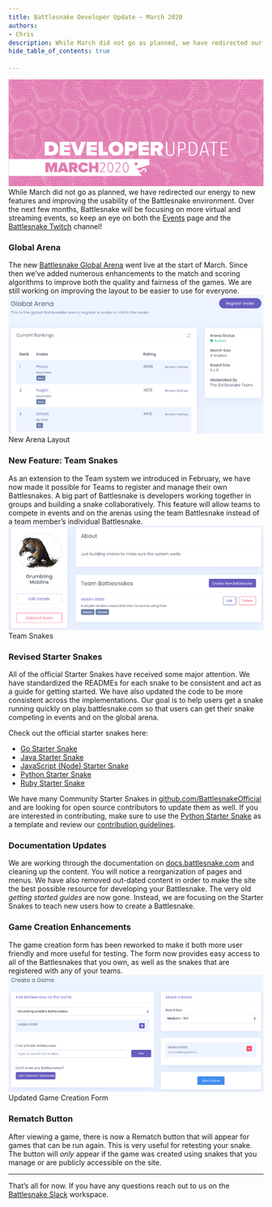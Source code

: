 ```yaml
---
title: Battlesnake Developer Update — March 2020
authors:
- Chris
description: While March did not go as planned, we have redirected our energy to new features and improving the usability of the Battlesnake…
hide_table_of_contents: true

---
```


![](./img/1--X1ZdA-vp5DHl0behDPEow.png)
While March did not go as planned, we have redirected our energy to new features and improving the usability of the Battlesnake environment. Over the next few months, Battlesnake will be focusing on more virtual and streaming events, so keep an eye on both the [Events](https://play.battlesnake.com/events/) page and the [Battlesnake Twitch](https://www.twitch.tv/battlesnakeofficial) channel!

<!--truncate-->

### Global Arena

The new [Battlesnake Global Arena](https://play.battlesnake.com/arena/global/) went live at the start of March. Since then we’ve added numerous enhancements to the match and scoring algorithms to improve both the quality and fairness of the games. We are still working on improving the layout to be easier to use for everyone.
![](./img/1--SXql15btmJ8CmdwsVGLzg.png)New Arena Layout
### New Feature: Team Snakes

As an extension to the Team system we introduced in February, we have now made it possible for Teams to register and manage their own Battlesnakes. A big part of Battlesnake is developers working together in groups and building a snake collaboratively. This feature will allow teams to compete in events and on the arenas using the team Battlesnake instead of a team member’s individual Battlesnake.
![](./img/1-32L8X3EVAJSzIhGX8Vg65A.png)Team Snakes
### Revised Starter Snakes

All of the official Starter Snakes have received some major attention. We have standardized the READMEs for each snake to be consistent and act as a guide for getting started. We have also updated the code to be more consistent across the implementations. Our goal is to help users get a snake running quickly on play.battlesnake.com so that users can get their snake competing in events and on the global arena.

Check out the official starter snakes here:

- [Go Starter Snake](https://github.com/battlesnakeofficial/starter-snake-go)
- [Java Starter Snake](https://github.com/battlesnakeofficial/starter-snake-java)
- [JavaScript (Node) Starter Snake](https://github.com/battlesnakeofficial/starter-snake-node)
- [Python Starter Snake](https://github.com/battlesnakeofficial/starter-snake-python)
- [Ruby Starter Snake](https://github.com/battlesnakeofficial/starter-snake-ruby)

We have many Community Starter Snakes in [github.com/BattlesnakeOfficial](https://github.com/BattlesnakeOfficial) and are looking for open source contributors to update them as well. If you are interested in contributing, make sure to use the [Python Starter Snake](https://github.com/battlesnakeofficial/starter-snake-python) as a template and review our [contribution guidelines](https://docs.battlesnake.com/contribute).

### Documentation Updates

We are working through the documentation on [docs.battlesnake.com](https://docs.battlesnake.com) and cleaning up the content. You will notice a reorganization of pages and menus. We have also removed out-dated content in order to make the site the best possible resource for developing your Battlesnake. The very old *getting started guides* are now gone. Instead, we are focusing on the Starter Snakes to teach new users how to create a Battlesnake.

### Game Creation Enhancements

The game creation form has been reworked to make it both more user friendly and more useful for testing. The form now provides easy access to all of the Battlesnakes that you own, as well as the snakes that are registered with any of your teams.
![](./img/1-SF5sMQKiVnQ61JAP88hVHw.png)Updated Game Creation Form
### Rematch Button

After viewing a game, there is now a Rematch button that will appear for games that can be run again. This is very useful for retesting your snake. The button will *only* appear if the game was created using snakes that you manage or are publicly accessible on the site.

---

That’s all for now. If you have any questions reach out to us on the [Battlesnake Slack](http://play.battlesnake.com/slack) workspace.
